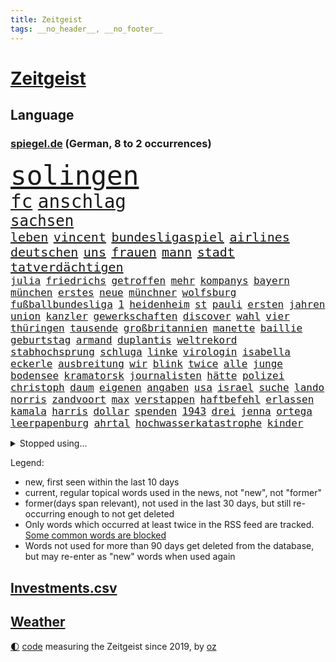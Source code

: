 ```yaml
---
title: Zeitgeist
tags: __no_header__, __no_footer__
---
```


# [Zeitgeist](https://oliz.io/zeitgeist/)

## Language

<h3><a href="https://www.spiegel.de" target="_blank">spiegel.de</a> (German, 8 to 2 occurrences)</h3>
<p style="font-family:monospace">
<span style="font-size:32pt"><a href="news_links.html#solingen" class="current">solingen</a></span>
<br>
<span style="font-size:22pt"><a href="news_links.html#fc" class="current">fc</a></span>
<span style="font-size:22pt"><a href="news_links.html#anschlag" class="current">anschlag</a></span>
<br>
<span style="font-size:18pt"><a href="news_links.html#sachsen" class="current">sachsen</a></span>
<br>
<span style="font-size:15pt"><a href="news_links.html#leben" class="current">leben</a></span>
<span style="font-size:15pt"><a href="news_links.html#vincent" class="current">vincent</a></span>
<span style="font-size:15pt"><a href="news_links.html#bundesligaspiel" class="new">bundesligaspiel</a></span>
<span style="font-size:15pt"><a href="news_links.html#airlines" class="current">airlines</a></span>
<span style="font-size:15pt"><a href="news_links.html#deutschen" class="current">deutschen</a></span>
<span style="font-size:15pt"><a href="news_links.html#uns" class="current">uns</a></span>
<span style="font-size:15pt"><a href="news_links.html#frauen" class="current">frauen</a></span>
<span style="font-size:15pt"><a href="news_links.html#mann" class="current">mann</a></span>
<span style="font-size:15pt"><a href="news_links.html#stadt" class="current">stadt</a></span>
<span style="font-size:15pt"><a href="news_links.html#tatverdächtigen" class="current">tatverdächtigen</a></span>
<br>
<span style="font-size:12pt"><a href="news_links.html#julia" class="current">julia</a></span>
<span style="font-size:12pt"><a href="news_links.html#friedrichs" class="new">friedrichs</a></span>
<span style="font-size:12pt"><a href="news_links.html#getroffen" class="current">getroffen</a></span>
<span style="font-size:12pt"><a href="news_links.html#mehr" class="current">mehr</a></span>
<span style="font-size:12pt"><a href="news_links.html#kompanys" class="new">kompanys</a></span>
<span style="font-size:12pt"><a href="news_links.html#bayern" class="current">bayern</a></span>
<span style="font-size:12pt"><a href="news_links.html#münchen" class="current">münchen</a></span>
<span style="font-size:12pt"><a href="news_links.html#erstes" class="current">erstes</a></span>
<span style="font-size:12pt"><a href="news_links.html#neue" class="current">neue</a></span>
<span style="font-size:12pt"><a href="news_links.html#münchner" class="current">münchner</a></span>
<span style="font-size:12pt"><a href="news_links.html#wolfsburg" class="new">wolfsburg</a></span>
<span style="font-size:12pt"><a href="news_links.html#fußballbundesliga" class="current">fußballbundesliga</a></span>
<span style="font-size:12pt"><a href="news_links.html#1" class="current">1</a></span>
<span style="font-size:12pt"><a href="news_links.html#heidenheim" class="new">heidenheim</a></span>
<span style="font-size:12pt"><a href="news_links.html#st" class="current">st</a></span>
<span style="font-size:12pt"><a href="news_links.html#pauli" class="current">pauli</a></span>
<span style="font-size:12pt"><a href="news_links.html#ersten" class="current">ersten</a></span>
<span style="font-size:12pt"><a href="news_links.html#jahren" class="current">jahren</a></span>
<span style="font-size:12pt"><a href="news_links.html#union" class="current">union</a></span>
<span style="font-size:12pt"><a href="news_links.html#kanzler" class="current">kanzler</a></span>
<span style="font-size:12pt"><a href="news_links.html#gewerkschaften" class="current">gewerkschaften</a></span>
<span style="font-size:12pt"><a href="news_links.html#discover" class="new">discover</a></span>
<span style="font-size:12pt"><a href="news_links.html#wahl" class="current">wahl</a></span>
<span style="font-size:12pt"><a href="news_links.html#vier" class="current">vier</a></span>
<span style="font-size:12pt"><a href="news_links.html#thüringen" class="current">thüringen</a></span>
<span style="font-size:12pt"><a href="news_links.html#tausende" class="current">tausende</a></span>
<span style="font-size:12pt"><a href="news_links.html#großbritannien" class="current">großbritannien</a></span>
<span style="font-size:12pt"><a href="news_links.html#manette" class="new">manette</a></span>
<span style="font-size:12pt"><a href="news_links.html#baillie" class="new">baillie</a></span>
<span style="font-size:12pt"><a href="news_links.html#geburtstag" class="current">geburtstag</a></span>
<span style="font-size:12pt"><a href="news_links.html#armand" class="new">armand</a></span>
<span style="font-size:12pt"><a href="news_links.html#duplantis" class="new">duplantis</a></span>
<span style="font-size:12pt"><a href="news_links.html#weltrekord" class="current">weltrekord</a></span>
<span style="font-size:12pt"><a href="news_links.html#stabhochsprung" class="current">stabhochsprung</a></span>
<span style="font-size:12pt"><a href="news_links.html#schluga" class="new">schluga</a></span>
<span style="font-size:12pt"><a href="news_links.html#linke" class="current">linke</a></span>
<span style="font-size:12pt"><a href="news_links.html#virologin" class="new">virologin</a></span>
<span style="font-size:12pt"><a href="news_links.html#isabella" class="new">isabella</a></span>
<span style="font-size:12pt"><a href="news_links.html#eckerle" class="new">eckerle</a></span>
<span style="font-size:12pt"><a href="news_links.html#ausbreitung" class="current">ausbreitung</a></span>
<span style="font-size:12pt"><a href="news_links.html#wir" class="current">wir</a></span>
<span style="font-size:12pt"><a href="news_links.html#blink" class="new">blink</a></span>
<span style="font-size:12pt"><a href="news_links.html#twice" class="new">twice</a></span>
<span style="font-size:12pt"><a href="news_links.html#alle" class="current">alle</a></span>
<span style="font-size:12pt"><a href="news_links.html#junge" class="current">junge</a></span>
<span style="font-size:12pt"><a href="news_links.html#bodensee" class="current">bodensee</a></span>
<span style="font-size:12pt"><a href="news_links.html#kramatorsk" class="new">kramatorsk</a></span>
<span style="font-size:12pt"><a href="news_links.html#journalisten" class="current">journalisten</a></span>
<span style="font-size:12pt"><a href="news_links.html#hätte" class="current">hätte</a></span>
<span style="font-size:12pt"><a href="news_links.html#polizei" class="current">polizei</a></span>
<span style="font-size:12pt"><a href="news_links.html#christoph" class="current">christoph</a></span>
<span style="font-size:12pt"><a href="news_links.html#daum" class="current">daum</a></span>
<span style="font-size:12pt"><a href="news_links.html#eigenen" class="current">eigenen</a></span>
<span style="font-size:12pt"><a href="news_links.html#angaben" class="current">angaben</a></span>
<span style="font-size:12pt"><a href="news_links.html#usa" class="current">usa</a></span>
<span style="font-size:12pt"><a href="news_links.html#israel" class="current">israel</a></span>
<span style="font-size:12pt"><a href="news_links.html#suche" class="current">suche</a></span>
<span style="font-size:12pt"><a href="news_links.html#lando" class="current">lando</a></span>
<span style="font-size:12pt"><a href="news_links.html#norris" class="current">norris</a></span>
<span style="font-size:12pt"><a href="news_links.html#zandvoort" class="new">zandvoort</a></span>
<span style="font-size:12pt"><a href="news_links.html#max" class="current">max</a></span>
<span style="font-size:12pt"><a href="news_links.html#verstappen" class="current">verstappen</a></span>
<span style="font-size:12pt"><a href="news_links.html#haftbefehl" class="current">haftbefehl</a></span>
<span style="font-size:12pt"><a href="news_links.html#erlassen" class="current">erlassen</a></span>
<span style="font-size:12pt"><a href="news_links.html#kamala" class="current">kamala</a></span>
<span style="font-size:12pt"><a href="news_links.html#harris" class="current">harris</a></span>
<span style="font-size:12pt"><a href="news_links.html#dollar" class="current">dollar</a></span>
<span style="font-size:12pt"><a href="news_links.html#spenden" class="current">spenden</a></span>
<span style="font-size:12pt"><a href="news_links.html#1943" class="current">1943</a></span>
<span style="font-size:12pt"><a href="news_links.html#drei" class="current">drei</a></span>
<span style="font-size:12pt"><a href="news_links.html#jenna" class="current">jenna</a></span>
<span style="font-size:12pt"><a href="news_links.html#ortega" class="current">ortega</a></span>
<span style="font-size:12pt"><a href="news_links.html#leerpapenburg" class="new">leerpapenburg</a></span>
<span style="font-size:12pt"><a href="news_links.html#ahrtal" class="new">ahrtal</a></span>
<span style="font-size:12pt"><a href="news_links.html#hochwasserkatastrophe" class="current">hochwasserkatastrophe</a></span>
<span style="font-size:12pt"><a href="news_links.html#kinder" class="current">kinder</a></span>
</p>
<details>
<summary>Stopped using...</summary>
<p class="former" style="font-size:12pt">
bank(1404) stärken(1404) and(1403) bekannten(1403) humanitäre(1403) jens(1403) privaten(1403) daniel(1402) material(1402) scheinen(1402) vermehrt(1402) beschließt(1401) erneute(1401) fahrer(1401) frühen(1401) livestream(1401) sex(1401) abgeordneten(1400) gewerkschaft(1400) schnellcheck(1400) tests(1400) weltweiten(1400) dauerhaft(1399) deutliche(1399) einzug(1399) entlastet(1399) erinnerungen(1399) guter(1399) kennt(1399) prüfen(1399) vorher(1399) wichtiger(1399) düsseldorf(1398) schadet(1398) stolz(1398) studierenden(1398) verletzungen(1398) wirkung(1398) belastet(1397) chelsea(1397) geeinigt(1397) krankenhäuser(1397) langer(1397) nba(1397) präsentieren(1397) verkauf(1397) vorsitzenden(1397) öfter(1397) überwinden(1397) erzielt(1396) infektion(1396) merkel(1396) verfügung(1396) vertrag(1396) winter(1396) deutlichen(1395) dezember(1395) eindruck(1395) ermöglichen(1395) gestrichen(1395) persönlich(1395) reformen(1395) ausnahmen(1394) brief(1394) massive(1394) preisen(1394) schoss(1394) sicherheitsbehörden(1394) aufnehmen(1393) entwurf(1393) schien(1393) solidarität(1393) englische(1392) kultur(1392) mitteln(1392) planen(1392) rat(1392) steuer(1392) verbindung(1392) langfristig(1391) riesige(1391) volksrepublik(1391) woher(1391) csu(1390) dfb(1390) längere(1389) schüssen(1389) stammt(1389) endspiel(1388) abgebrochen(1387) berlins(1387) erneuten(1387) ungarns(1387) anlass(1386) haltung(1386) rechts(1386) claudia(1385) genauso(1385) verstärkt(1385) verändern(1385) modell(1384) produzieren(1384) betont(1383) jüngere(1383) gang(1382) heil(1382) hubertus(1382) offiziellen(1382) zurückgegangen(1381) küstenwache(1380) drittel(1379) lkw(1379) überleben(1378) hunger(1377) spitzenreiter(1377) anzeichen(1376) behalten(1376) hinten(1375) landet(1375) konsum(1374) tiefen(1374) öffentliche(1374) frisch(1372) gelandet(1372) kräfte(1372) orten(1372) wem(1371) auseinandersetzung(1370) top(1369) bangen(1368) favorit(1366) möglichkeiten(1365) drohne(1340) sammeln(1336) hochschulen(1242) strecken(1239) abgestürzt(1225) unis(1210) finanziert(1202) schwäche(1146) volk(1138) übertragen(1083) günstiges(1078) gemeinschaft(1065) tiger(1054) vorfeld(1045) millionenhöhe(1043) radikalen(1042) grünenpolitiker(1032) wichtiges(1028) regierungschefin(1023) betrüger(1008) ausgeben(1003) nutzung(999) rande(991) militärischen(990) seltene(982) tradition(982) entsteht(980) loch(980) verschiedenen(966) buschmann(964) krim(947) steffi(942) ring(937) expremier(927) krankheiten(919) 49(913) einheit(913) brüder(906) 40000(899) benötigt(896) schneiden(882) brandenburger(876) nebenbei(876) kriegsbeginn(870) spart(855) antisemitische(844) großmutter(843) locken(838) umstände(824) gefällt(818) unterliegt(816) politisches(814) suchte(809) 79(808) kai(805) lena(779) wozu(779) dramatische(768) braun(761) tode(740) revolution(739) giorgia(726) meloni(726) peru(718) verstöße(712) lettland(711) schickte(709) töne(709) missverständnis(707) jüngst(706) rätseln(705) kommunikation(704) benko(702) auseinander(696) senioren(688) psychologin(681) wählt(678) schmeckt(664) forschung(661) prien(654) mitarbeitern(647) eric(646) geschmack(645) luftangriffe(641) erreichbar(640) kritisierten(638) tabu(630) metall(627) böhmermann(626) gekostet(621) überprüfen(611) nico(607) strafanzeige(605) jerusalem(600) dritter(595) rammt(594) abhilfe(593) kulturstaatsministerin(584) solcher(582) perspektive(577) spezialkräfte(577) geldgeber(574) gedenken(568) 52(565) wasserstoff(559) marode(558) republikanische(558) technologie(557) freiwillige(550) fluggesellschaft(547) läufer(547) aktive(544) schleswigholsteins(542) zuckerberg(540) 2007(533) karin(533) loswerden(529) rivalen(528) diesjährigen(523) statistischen(517) geschehen(509) beides(500) lübeck(500) kollidiert(496) kader(491) wiedergewählt(491) 800(489) gesundheitlichen(483) fußballverband(481) geisel(479) eingeschlagen(465) erforscht(465) forscherin(465) überfahren(462) erheblich(460) höchststand(460) schockiert(445) drogenhandel(442) schlagabtausch(441) beruft(436) spahn(424) quellen(409) fußballem(408) drückt(405) langjährigen(404) berufen(402) 30jähriger(401) effizienter(399) geschlossene(399) verteuern(399) popstars(398) abu(397) bewerbungen(397) heimem(393) marokko(392) stockt(386) politikerinnen(385) häfen(381) zeitgleich(381) service(380) sicherheitsmaßnahmen(376) ergebnissen(372) skurriler(370) hilferuf(366) boykott(364) recherche(356) 96(354) knie(354) ärgert(349) riesiges(348) unten(348) drehte(347) posts(347) nordkoreas(344) unterkunft(344) leinwand(343) american(342) sperrte(341) stieß(340) neuauflage(338) trinken(337) vorzugehen(335) weltmeistertitel(333) verheerende(327) dreht(326) kühne(326) chile(323) 76(321) gearbeitet(318) gelobt(317) ukrainekriegs(317) baute(315) ausstellung(314) entertainment(312) kommissionspräsidentin(310) uskongress(310) europaparlament(307) taxi(303) gravierenden(302) kundgebungen(302) absicht(300) begründet(300) gewährt(300) sicherheitsvorkehrungen(297) kongress(295) oberlandesgericht(289) repräsentantenhaus(289) absichtlich(288) exchef(288) geborene(287) flugverkehr(286) normale(283) bestätigte(282) bundes(282) gewähren(278) tories(277) rockband(276) tennisprofi(276) beteuert(275) raab(273) brandt(272) titeln(270) wegfallen(269) elbtower(268) südchinesisches(268) beyoncé(267) abfall(266) kanzlerkandidat(265) empfehlungen(264) ernsthafte(264) friedlich(264) claus(262) wisconsin(262) überdenken(262) kleider(261) 60000(259) rechtlich(259) gedrängt(258) gestritten(257) ringt(256) haken(255) hingerichtet(254) brisante(253) bundesverfassungsgerichts(251) haley(251) nikki(251) zweistaatenlösung(251) dfl(247) indischen(246) reichweite(245) beklagen(244) ausgespielt(242) zerstritten(242) aktienkurs(241) großzügig(241) ausgedacht(239) dänemarks(239) simon(239) oberverwaltungsgericht(236) hits(235) stuttgarter(235) umstrittenes(235) 93(234) erwachsen(234) investition(234) 125(232) fernzüge(232) konstantin(232) professionelle(232) catherine(231) demokratien(230) angeklagten(229) gerungen(229) amerikas(228) graf(228) 22jährigen(225) giftige(225) omas(225) verschwörungstheorien(225) bahnen(224) haut(224) huthis(224) willy(224) ambitionen(223) luxemburg(223) plötzlichen(223) royale(223) topform(223) bezeichnete(221) captain(221) einstufung(221) handgreiflich(219) medizinischen(219) nominierungen(219) huthimiliz(218) umwelthilfe(217) begegnen(214) behandlung(214) eilantrag(214) 80000(213) angepasst(213) alfred(212) frustriert(211) plattner(210) 81jährige(209) baldigen(209) gleichberechtigung(209) russlandsanktionen(209) pforzheim(208) erziehung(207) slowene(207) australischer(204) can(204) vorbereiten(203) badenwürttembergischen(202) machtwort(202) rüsten(202) verwehrt(202) weiblicher(202) perfektes(201) hai(200) partys(200) zigaretten(200) darsteller(199) ministerien(199) beschädigten(198) senator(198) boykottiert(197) landsmann(197) ranghohen(197) indes(196) baltimore(195) erstatten(195) jackson(194) marken(194) neuerdings(194) direkten(193) 65jährige(192) groteske(190) kurth(190) schläft(190) umgeleitet(188) dreharbeiten(187) oman(187) pünktlich(187) wüste(187) fazit(186) labour(186) lutz(186) elton(184) konkretes(183) beliebte(182) hagen(181) wirecard(181) abgewendet(179) stellvertreter(179) frühling(178) merkels(177) altkanzlerin(176) ravensburg(176) gitarrist(174) negativ(174) schweiß(174) fa(173) verbotene(173) french(171) auslösen(170) digitalpakt(170) emojis(169) jahrelangen(169) boateng(168) jérôme(168) formulierung(167) schienen(167) unverständnis(167) kanzlerin(161) eingefangen(159) basketballerinnen(158) bewerben(158) höchstem(158) oberdorf(158) beurteilen(157) sabine(157) videoplattform(157) eukommissionspräsidentin(156) ideologie(156) dein(155) parlamentarischen(155) sophia(155) höchstwert(154) bear(153) frauenanteil(153) multimillionär(153) rechtslage(153) abwesenheit(152) kreativ(152) ausgebildet(151) kitas(151) rihanna(150) verweigerte(150) 1982(149) tiefes(149) wirtschaftswende(149) persönlichkeit(148) profidebüt(148) überlassen(148) cannabisgesetz(147) versöhnung(147) ludwigshafen(146) präsentation(146) verfehlen(146) angeschlagene(145) marseille(145) republikanischen(145) verdammt(144) pogačar(143) tadej(143) tvinterview(143) unschuld(143) mongolei(142) ausbremsen(141) jamal(141) musiala(141) bgh(140) dominanz(140) mail(140) anstatt(139) erfreut(139) zusammenraufen(139) mehrjährigen(138) geringer(137) härteste(137) lehre(137) blamage(136) abgrund(135) anfällig(135) erschlagen(135) haiti(135) nichte(135) sangen(135) zeichner(135) hiv(134) infizierten(134) nordrheinwestfalens(134) royals(134) suhl(134) havertz(133) republikanischer(133) schulkinder(133) verkehrsministerium(133) schläge(132) slowakei(132) arkadi(130) ausgelaufen(130) ko(130) systematische(130) wolosch(130) bombardierte(129) engagieren(129) rar(129) grundlegende(128) bekannter(127) exuspräsidenten(127) katastrophenfall(127) milliardendeal(127) klimaanlage(126) objekt(126) report(126) sanierungsplan(126) adidas(125) arbeitszeiten(125) box(125) wirklichkeit(125) attraktiv(124) bestandteil(124) elektrische(124) fangen(124) fester(124) mögliches(124) sehe(124) belgier(122) empfinden(122) missbrauchen(122) radprofi(122) sozialreform(122) grauen(121) grundschulkinder(121) vermieden(121) außergewöhnlichen(120) einbruch(120) vehement(120) züchten(120) 250(119) bewaffnet(119) erhärten(119) lebenslanger(119) recycling(119) 20jährige(118) einschalten(118) irreführende(118) benutzt(117) devise(117) heimatland(116) medium(116) instanz(115) verschenkt(115) escooter(114) mathieu(114) songtexte(114) ökonomin(114) brandstiftung(113) vingegaard(113) alsu(112) kurmasheva(112) neubau(112) passau(112) technologien(112) janet(111) trugen(111) bräuchte(110) kommunalwahl(110) kraftakt(109) plakate(109) etappe(108) hirn(108) ultraorthodoxe(108) wahlheimat(108) einflussreichsten(107) ertragen(107) schlau(107) 111(106) mclaren(106) weber(105) wänden(105) vereinbaren(104) ausgeweitet(103) bürgermeisterin(102) event(102) verlaufen(102) 74jährigen(101) blutspur(101) melonis(101) protokoll(101) merckx(100) überstunden(100) angedacht(99) bundesinstitut(99) früchte(99) millionenstrafe(99) versagte(99) grüßen(98) hafencity(98) kommentieren(98) gefängnisstrafe(97) gestein(97) rekordwert(97) schmerz(97) schwimmbad(97) wände(97) zellen(97) äthiopien(97) kreativen(96) leyens(96) verdichten(96) dicke(95) rapstar(95) rumort(95) beweist(94) linker(94) opas(94) pomp(94) schnelldurchlauf(94) black(93) blair(93) klimaschutzgesetz(93) parkplatz(93) wetterte(93) be(92) furios(92) johnson(91) schwächt(91) verstanden(91) workout(91) zugeht(91) amerikaners(90) arbeitslosigkeit(90) kiffer(90) usfirma(90) einschüchtern(89) finales(89) nullerjahren(89) schreckliche(89) blutigen(88) elfriede(88) formel1einstieg(88) literaturnobelpreisträgerin(88) zwickau(88) 34jähriger(87) dazn(87) hipp(87) kugeln(87) nachbesserung(87) unbekanntes(87) jeweiligen(86) rindern(86) risikobewertung(86) boys(85) decke(85) erprobung(85) kooperieren(85) pet(85) schenk(85) shop(85) outfit(84) schwieg(84) wahlkampfauftakt(84) ambiente(83) bremerhaven(83) grafikanalyse(83) pionier(83) reiz(83) vergnügen(83) zeitlich(83) ausgefallene(82) erfolgt(82) ergibt(82) maroden(82) spinnen(82) verlockend(82) berlinbrandenburg(81) besseres(81) ertappte(81) gedrosselt(81) geiselfreilassungen(81) technologiekonzern(81) 26000(80) anfühlt(80) gottschalk(80) leeds(80) marcus(80) pech(80) protestierte(80) unversöhnlich(80) ernten(79) velbert(79) vollen(79) adolf(78) archäologie(78) ausreden(78) erteilte(78) privat(78) rutschen(78) schuldspruch(78) argwohn(77) beachtliche(77) deepmind(77) krummen(77) popmusik(77) pünktlichkeit(77) richte(77) darfur(76) gezählt(76) reisewelle(76) ausweiten(75) cybercrime(75) gewaltigen(75) militärübung(75) pferdes(75) heinz(74) kanzlerschaft(74) krafttraining(74) meyerlandrut(74) mondes(74) cduvorsitzenden(73) genauen(73) nationalversammlung(73) buchhalter(72) erffa(72) glückt(72) toleriert(72) vorherrschaft(72) zutritt(72) behandeln(71) bläst(71) breiten(71) generalprobe(71) mordversuchs(71) nordamerikanische(71) vergleichen(71) zuschlag(71) erstaunlichen(70) grauzone(70) praktiken(70) repräsentiert(70) resolution(70) schulhof(70) verspätungen(70) volte(70) ältesten(70) baustellen(69) dieselautos(69) effektiver(69) flick(69) förderer(69) hansi(69) hießen(69) kristen(69) schumachers(69) unabhängig(69) unsinn(69) 1944(68) 65jährigen(68) cooper(68) derartige(68) emaus(68) exoplanet(68) faszination(68) freibad(68) polizeiliche(68) stauffenberg(68) darstellern(67) erdbeeren(67) fahne(67) gemunkelt(67) kulturschaffende(67) pappbetten(67) spreche(67) einsteigen(66) gefreut(66) geruch(66) mächtig(66) personenschützer(66) stadtverwaltung(66) vorsichtige(66) anwärter(65) kernpunkte(65) munro(65) vermissen(65) ausgangspunkt(64) bleibenden(64) gegenwind(64) trainierte(64) yandex(64) zahlung(64) 650000(63) beeindruckender(63) erpenbeck(63) feder(63) gesamtsieg(63) h5n1(63) spekulieren(63) ausgrenzen(62) meerwasser(62) naziparolen(62) realen(62) verschwörungsmythen(62) hassmails(61) klausel(61) miserablen(61) saltburn(61) biologe(60) besuchern(59) diejenigen(59) erdrutsch(59) esken(59) kriterium(59) milliardenschäden(59) sommerpause(59) spdchefin(59) sullivan(59) 53(58) palme(58) schultz(58) vernichtendes(58) bangkok(57) nbastar(57) parteimitglieder(57) turbulente(57) abgerissene(56) beleidigende(56) borrell(56) exoplaneten(56) gefüllte(56) josep(56) kutsche(56) milieu(56) modernisiert(56) rohr(56) stationen(56) franken(55) gegenspieler(55) instabil(55) kurios(55) schmilzt(55) unzufrieden(55) verwaltungsgericht(55) vorkehrungen(55) beladener(54) chefetage(54) fahrdienstvermittler(54) laudatio(54) schwangeren(54) unersetzlich(54) weltfußballerin(54) wesel(54) aufgehen(53) ausgeschenkt(53) gebissen(53) gemeint(53) komplex(53) landesweiten(53) luftqualität(53) spieß(53) abgetrieben(52) dozent(52) konsumiert(52) perspektiven(52) antike(51) ballons(51) funk(51) imagepflege(51) skizziert(51) beförderung(50) gerutscht(50) luxuriösen(50) obdachlos(50) ortschaft(50) versäumnisse(50) blaue(49) militarisierung(49) situationen(49) struktur(49) ac/dc(48) außenseiter(48) coco(48) fragwürdig(48) gauff(48) geplatzter(48) mach(48) ohr(48) rapide(48) achtelfinale(47) dorfes(47) fahnen(47) hafenstadt(47) jemanden(47) klimafreundliche(47) rechtem(47) tauben(47) thematisiert(47) berührt(46) comicfigur(46) entenhausen(46) firmengeschichte(46) mickymausheft(46) schreckschusspistole(46) verfeindeten(46) diktaturen(45) großartige(45) interaktiven(45) king’s(45) kpop(45) lebewesen(45) opa(45) pompeji(45) siebzigern(45) strategien(45) unterlagen(45) extremen(44) ferrariteamchef(44) erforderliche(43) knieverletzung(43) krone(43) löscht(43) solarenergie(43) umgebracht(43) volkshochschule(43) bewahrt(42) eugh(42) rares(42) bundesamts(41) gift(41) markieren(41) eingebrochen(40) einzelheiten(40) gerichtet(40) kartelle(40) unrealistisch(40) 27000(39) bezahlbares(39) kinderstar(39) segen(39) spiegeln(39) spielfeld(39) umgesetzt(39) verkeilt(39) werdegang(39) großzügige(38) königliche(38) verstärkung(38) 27jähriger(37) schwächelte(37) sicherheitssystem(37) straßenbahnen(37) wirtschaftsexpertin(37) cop29(36) erlebnis(36) fußballtransfers(36) heimlicher(36) stuttgarts(36) terrier(36) unsicher(36) alkoholfahrt(35) huthimilizen(35) menschlichen(34) renommierter(34) steckte(34) unpünktlichkeit(34) yellowstone(34) fühle(33) führungsetagen(33) indianapolis(33) just(33) usdemokratin(33) entsetzlichen(32) funktionen(32) wertvoll(32) zugelegt(32) bundesaußenministerin(31) gelernte(31) lamine(31) ranghoher(31) yamal(31) blutige(30) fehde(30) krankenwagen(30) bayerisches(29) erkunden(29) mekka(29) pi(29) xaccount(29) überzeugte(29) haushaltsentwurf(28) iryna(28) ran(28) stopfen(28) tipico(28) verschont(28) abiturfeier(27) ag(27) iranisches(27) miene(27) nebenwirkungen(27) unterstützern(27) zensus(27) roseanne(26) gareth(25) herkommt(25) klausmichael(25) southgate(25) sportvereine(25) tanzten(25) verschicken(25) auszuschalten(24) biologen(24) lions(24) sicherte(24) three(24) zusammensetzung(24) engere(23) frühstücksei(23) fußballtor(23) militärdienst(23) alltags(22) autobahnpolizei(22) gebastelt(22) geschleppt(22) minsk(22) schienennetz(22) sicherheitsexperte(22) spielgerät(22) verbracht(22) vorgeschlagen(22) dominant(21) entstandenen(21) eukommissionschefin(21) homöopathie(21) medienimperium(21) megan(21) schadstoffen(21) scheibe(21) stallion(21) thee(21) vogelgrippevirus(21) vorgeladen(21) wolfsgruß(21) übertreiben(21) america(20) atlantik(20) aufzubauen(20) exkanzlerin(20) gigawatt(20) leuphana(20) lüneburg(20) untergrund(20) wirecardprozess(20) beryl(19) bundestags(19) derzeitige(19) friedensstifter(19) geschieden(19) hardliner(19) kapitänsregel(19) kongressabgeordneter(19) kreischende(19) kräftiger(19) labourpremier(19) nordwesten(19) alkoholisierte(18) erschöpfung(18) familiäre(18) fertigung(18) hochzeitstag(18) kongressabgeordnete(18) quadratmetern(18) schwefeldioxid(18) sonnencreme(18) spottete(18) subvention(18) wölfe(18) coldplay(17) dienstwagen(17) komödie(17) russlandreise(17) schlak(17) vorhersagen(17) brodelt(16) großauftrag(16) vertrauten(16) apartment(15) emhelden(15) genies(15) notoperation(15) radsports(15) schmerzhafte(15) superprognostiker(15) viertelfinalaus(15) zutiefst(15) betrügerischen(14) köln/bonn(14) landrats(14) lichtjahre(14) mindestalter(14) muskeltraining(14) yellowstonenationalpark(14) ausschnitte(13) datiert(13) liken(13) profitennis(13) schinken(13) wollt(13) elterngeld(12) funde(12) hartz(12) iv(12) killer(12) konsumgüterkonzern(12) nizza(12) philipsen(12) pirna(12) 83(11) außenpolitiker(11) führungswechsel(11) mafia(11) sendungen(11) sparprogramm(11) ärmsten(11)
</p>
</details>
<p>Legend:
<ul>
<li><span class="new">new</span>, first seen within the last 10 days</li>
<li><span class="current">current</span>, regular topical words used in the news, not "new", not "former"</li>
<li><span class="former">former(days span relevant)</span>, not used in the last 30 days, but still re-occurring enough to not get deleted</li>
<li>Only words which occurred at least twice in the RSS feed are tracked. <a href="language/filters.py">Some common words are blocked</a></li>
<li>Words not used for more than 90 days get deleted from the database, but may re-enter as "new" words when used again</li>
</ul>
</p>

## [Investments](investments.html)[.csv](investments.csv)

## [Weather](weather.html)

<footer>
<a href="javascript:toggleTheme()" class="nav">🌓</a>
<a href="https://github.com/ooz/zeitgeist">code</a> measuring the Zeitgeist since 2019, by <a href="https://oliz.io">oz</a>
</footer>
